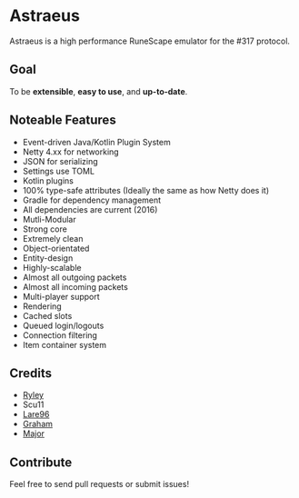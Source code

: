 # Astraeus
Astraeus is a high performance RuneScape emulator for the #317 protocol.

## Goal
To be **extensible**, **easy to use**, and **up-to-date**.

## Noteable Features
* Event-driven Java/Kotlin Plugin System
* Netty 4.xx for networking
* JSON for serializing
* Settings use TOML
* Kotlin plugins
* 100% type-safe attributes (Ideally the same as how Netty does it)
* Gradle for dependency management
* All dependencies are current (2016)
* Mutli-Modular
* Strong core
* Extremely clean
* Object-orientated
* Entity-design
* Highly-scalable
* Almost all outgoing packets
* Almost all incoming packets
* Multi-player support
* Rendering
* Cached slots
* Queued login/logouts
* Connection filtering
* Item container system

## Credits
* [Ryley](https://github.com/atomicint)
* Scu11
* [Lare96](https://github.com/lare96)
* [Graham](https://github.com/grahamedgecombe/)
* [Major](https://github.com/Major-)

## Contribute
Feel free to send pull requests or submit issues!
